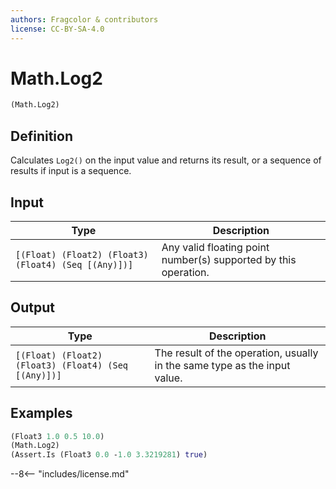 ```yaml
---
authors: Fragcolor & contributors
license: CC-BY-SA-4.0
---
```



# Math.Log2

```clojure
(Math.Log2)
```


## Definition

Calculates `Log2()` on the input value and returns its result, or a sequence of results if input is a sequence.


## Input

| Type | Description |
|------|-------------|
| `[(Float) (Float2) (Float3) (Float4) (Seq [(Any)])]` | Any valid floating point number(s) supported by this operation. |


## Output

| Type | Description |
|------|-------------|
| `[(Float) (Float2) (Float3) (Float4) (Seq [(Any)])]` | The result of the operation, usually in the same type as the input value. |


## Examples

```clojure
(Float3 1.0 0.5 10.0)
(Math.Log2)
(Assert.Is (Float3 0.0 -1.0 3.3219281) true)
```


--8<-- "includes/license.md"
